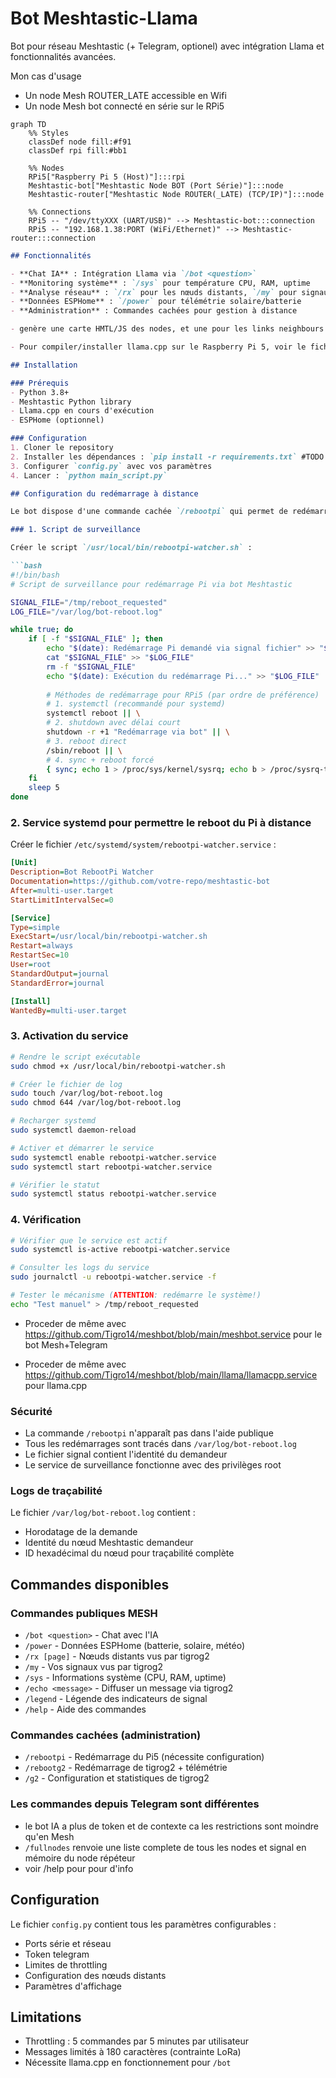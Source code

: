 # Bot Meshtastic-Llama

Bot pour réseau Meshtastic (+ Telegram, optionel)  avec intégration Llama et fonctionnalités avancées.

Mon cas d'usage
- Un node Mesh ROUTER_LATE accessible en Wifi
- Un node Mesh bot connecté en série sur le RPi5

```mermaid
graph TD
    %% Styles
    classDef node fill:#f91
    classDef rpi fill:#bb1
    
    %% Nodes
    RPi5["Raspberry Pi 5 (Host)"]:::rpi
    Meshtastic-bot["Meshtastic Node BOT (Port Série)"]:::node
    Meshtastic-router["Meshtastic Node ROUTER(_LATE) (TCP/IP)"]:::node

    %% Connections
    RPi5 -- "/dev/ttyXXX (UART/USB)" --> Meshtastic-bot:::connection
    RPi5 -- "192.168.1.38:PORT (WiFi/Ethernet)" --> Meshtastic-router:::connection
```

```markdown
## Fonctionnalités

- **Chat IA** : Intégration Llama via `/bot <question>`
- **Monitoring système** : `/sys` pour température CPU, RAM, uptime
- **Analyse réseau** : `/rx` pour les nœuds distants, `/my` pour signaux personnels
- **Données ESPHome** : `/power` pour télémétrie solaire/batterie
- **Administration** : Commandes cachées pour gestion à distance

- genère une carte HMTL/JS des nodes, et une pour les links neighbours (dossier /map, autonome du bot)

- Pour compiler/installer llama.cpp sur le Raspberry Pi 5, voir le fichier https://github.com/Tigro14/meshbot/blob/main/llama/READMELLAMA.md

## Installation

### Prérequis
- Python 3.8+
- Meshtastic Python library
- Llama.cpp en cours d'exécution
- ESPHome (optionnel)

### Configuration
1. Cloner le repository
2. Installer les dépendances : `pip install -r requirements.txt` #TODO
3. Configurer `config.py` avec vos paramètres
4. Lancer : `python main_script.py`

## Configuration du redémarrage à distance

Le bot dispose d'une commande cachée `/rebootpi` qui permet de redémarrer le Pi5 à distance. Pour des raisons de sécurité, cette fonctionnalité utilise un système de fichier signal.

### 1. Script de surveillance

Créer le script `/usr/local/bin/rebootpi-watcher.sh` :

```bash
#!/bin/bash
# Script de surveillance pour redémarrage Pi via bot Meshtastic

SIGNAL_FILE="/tmp/reboot_requested"
LOG_FILE="/var/log/bot-reboot.log"

while true; do
    if [ -f "$SIGNAL_FILE" ]; then
        echo "$(date): Redémarrage Pi demandé via signal fichier" >> "$LOG_FILE"
        cat "$SIGNAL_FILE" >> "$LOG_FILE"
        rm -f "$SIGNAL_FILE"
        echo "$(date): Exécution du redémarrage Pi..." >> "$LOG_FILE"
        
        # Méthodes de redémarrage pour RPi5 (par ordre de préférence)
        # 1. systemctl (recommandé pour systemd)
        systemctl reboot || \
        # 2. shutdown avec délai court
        shutdown -r +1 "Redémarrage via bot" || \
        # 3. reboot direct
        /sbin/reboot || \
        # 4. sync + reboot forcé
        { sync; echo 1 > /proc/sys/kernel/sysrq; echo b > /proc/sysrq-trigger; }
    fi
    sleep 5
done
```

### 2. Service systemd pour permettre le reboot du Pi à distance

Créer le fichier `/etc/systemd/system/rebootpi-watcher.service` :

```ini
[Unit]
Description=Bot RebootPi Watcher
Documentation=https://github.com/votre-repo/meshtastic-bot
After=multi-user.target
StartLimitIntervalSec=0

[Service]
Type=simple
ExecStart=/usr/local/bin/rebootpi-watcher.sh
Restart=always
RestartSec=10
User=root
StandardOutput=journal
StandardError=journal

[Install]
WantedBy=multi-user.target
```

### 3. Activation du service

```bash
# Rendre le script exécutable
sudo chmod +x /usr/local/bin/rebootpi-watcher.sh

# Créer le fichier de log
sudo touch /var/log/bot-reboot.log
sudo chmod 644 /var/log/bot-reboot.log

# Recharger systemd
sudo systemctl daemon-reload

# Activer et démarrer le service
sudo systemctl enable rebootpi-watcher.service
sudo systemctl start rebootpi-watcher.service

# Vérifier le statut
sudo systemctl status rebootpi-watcher.service
```

### 4. Vérification

```bash
# Vérifier que le service est actif
sudo systemctl is-active rebootpi-watcher.service

# Consulter les logs du service
sudo journalctl -u rebootpi-watcher.service -f

# Tester le mécanisme (ATTENTION: redémarre le système!)
echo "Test manuel" > /tmp/reboot_requested
```

- Proceder de même avec https://github.com/Tigro14/meshbot/blob/main/meshbot.service pour le bot Mesh+Telegram

- Proceder de même avec https://github.com/Tigro14/meshbot/blob/main/llama/llamacpp.service pour llama.cpp

### Sécurité

- La commande `/rebootpi` n'apparaît pas dans l'aide publique
- Tous les redémarrages sont tracés dans `/var/log/bot-reboot.log`
- Le fichier signal contient l'identité du demandeur
- Le service de surveillance fonctionne avec des privilèges root

### Logs de traçabilité

Le fichier `/var/log/bot-reboot.log` contient :
- Horodatage de la demande
- Identité du nœud Meshtastic demandeur
- ID hexadécimal du nœud pour traçabilité complète

## Commandes disponibles

### Commandes publiques MESH
- `/bot <question>` - Chat avec l'IA
- `/power` - Données ESPHome (batterie, solaire, météo)
- `/rx [page]` - Nœuds distants vus par tigrog2
- `/my` - Vos signaux vus par tigrog2
- `/sys` - Informations système (CPU, RAM, uptime)
- `/echo <message>` - Diffuser un message via tigrog2
- `/legend` - Légende des indicateurs de signal
- `/help` - Aide des commandes

### Commandes cachées (administration)
- `/rebootpi` - Redémarrage du Pi5 (nécessite configuration)
- `/rebootg2` - Redémarrage de tigrog2 + télémétrie
- `/g2` - Configuration et statistiques de tigrog2

### Les commandes depuis Telegram sont différentes
- le bot IA a plus de token et de contexte ca les restrictions sont moindre qu'en Mesh
- `/fullnodes` renvoie une liste complete de tous les nodes et signal en mémoire du node répéteur
- voir /help pour pour d'info

## Configuration

Le fichier `config.py` contient tous les paramètres configurables :
- Ports série et réseau
- Token telegram 
- Limites de throttling
- Configuration des nœuds distants
- Paramètres d'affichage

## Limitations

- Throttling : 5 commandes par 5 minutes par utilisateur
- Messages limités à 180 caractères (contrainte LoRa)
- Nécessite llama.cpp en fonctionnement pour `/bot`
